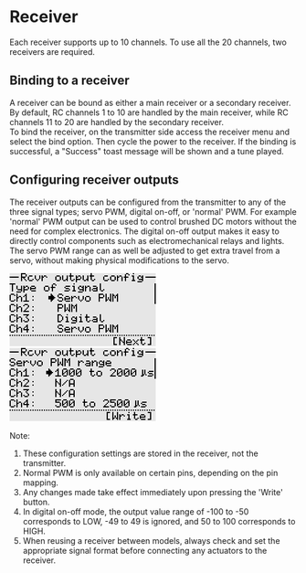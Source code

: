 # Receiver 
Each receiver supports up to 10 channels. To use all the 20 channels, two receivers are required.

## Binding to a receiver
A receiver can be bound as either a main receiver or a secondary receiver. 
<br>By default, RC channels 1 to 10 are handled by the main receiver, while RC channels 11 to 20 are 
handled by the secondary receiver.
<br>To bind the receiver, on the transmitter side access the receiver menu and select the bind option. 
Then cycle the power to the receiver. If the binding is successful, a "Success" toast message will be shown and a tune played.

## Configuring receiver outputs
The receiver outputs can be configured from the transmitter to any of the three signal types; 
servo PWM, digital on-off, or 'normal' PWM. 
For example 'normal' PWM output can be used to control brushed DC motors without the need for 
complex electronics. The digital on-off output makes it easy to directly control components such as 
electromechanical relays and lights.  
The servo PWM range can as well be adjusted to get extra travel from a servo, without making physical
modifications to the servo.

<p align="left">
<img src="images/img22.png"/>
<img src="images/img23.png"/>
</p>

Note: 
1. These configuration settings are stored in the receiver, not the transmitter.
2. Normal PWM is only available on certain pins, depending on the pin mapping.
3. Any changes made take effect immediately upon pressing the 'Write' button.
4. In digital on-off mode, the output value range of -100 to -50 corresponds to LOW, -49 to 49 is 
ignored, and 50 to 100 corresponds to HIGH.
5. When reusing a receiver between models, always check and set the appropriate signal format before connecting 
any actuators to the receiver.
